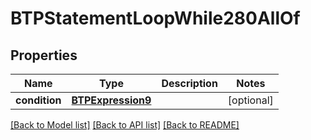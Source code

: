 # BTPStatementLoopWhile280AllOf

## Properties
Name | Type | Description | Notes
------------ | ------------- | ------------- | -------------
**condition** | [**BTPExpression9**](BTPExpression9.md) |  | [optional] 

[[Back to Model list]](../README.md#documentation-for-models) [[Back to API list]](../README.md#documentation-for-api-endpoints) [[Back to README]](../README.md)


